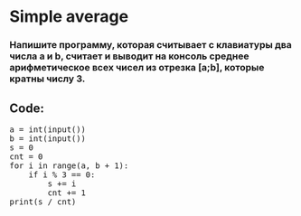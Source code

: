 # Simple average

### Напишите программу, которая считывает с клавиатуры два числа a и b, считает и выводит на консоль среднее арифметическое всех чисел из отрезка [a;b], которые кратны числу 3.

## Code:

<pre>
a = int(input())
b = int(input())
s = 0
cnt = 0
for i in range(a, b + 1):
    if i % 3 == 0:
        s += i
        cnt += 1
print(s / cnt)

